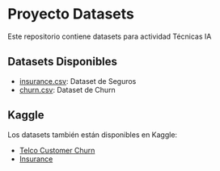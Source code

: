 # Proyecto Datasets

Este repositorio contiene datasets para actividad Técnicas IA

## Datasets Disponibles

- [insurance.csv](datasets/insurance.csv): Dataset de Seguros
- [churn.csv](datasets/churn.csv): Dataset de Churn

## Kaggle

Los datasets también están disponibles en Kaggle:

- [Telco Customer Churn](https://www.kaggle.com/datasets/blastchar/telco-customer-churn)
- [Insurance](https://www.kaggle.com/datasets/mirichoi0218/insurance)


